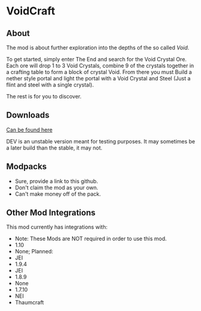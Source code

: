 # VoidCraft

## About
The mod is about further exploration into the depths of the so called *Void*.

To get started, simply enter The End and search for the Void Crystal Ore. Each ore will drop 1 to 3 Void Crystals, combine 9 of the crystals together in a crafting table to form a block of crystal Void. From there you must Build a nether style portal and light the portal with a Void Crystal and Steel (Just a flint and steel with a single crystal).

The rest is for you to discover.

## Downloads
[Can be found here](http://voidcraft.tamaized.tk/mod.php)

DEV is an unstable version meant for testing purposes. It may sometimes be a later build than the stable, it may not.

## Modpacks
* Sure, provide a link to this github.
* Don't claim the mod as your own.
* Can't make money off of the pack.
 
## Other Mod Integrations
 This mod currently has integrations with:
 * Note: These Mods are NOT required in order to use this mod.
 * 1.10
  * None; Planned:
   * JEI
 * 1.9.4
  * JEI
 * 1.8.9
  * None
 * 1.7.10
  * NEI
  * Thaumcraft
